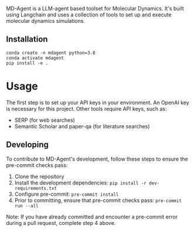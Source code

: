 MD-Agent is a LLM-agent based toolset for Molecular Dynamics.
It's built using Langchain and uses a collection of tools to set up and execute molecular dynamics simulations.


## Installation
```
conda create -n mdagent python=3.8
conda activate mdagent
pip install -e .
```


# Usage
The first step is to set up your API keys in your environment. An OpenAI key is necessary for this project.
Other tools require API keys, such as:
- SERP (for web searches)
- Semantic Scholar and paper-qa (for literature searches)


## Developing
To contribute to MD-Agent's development, follow these steps to ensure the pre-commit checks pass:
1. Clone the repository
2. Install the development dependencies: `pip install -r dev-requirements.txt`
3. Configure pre-commit: `pre-commit install`
4. Prior to committing, ensure that pre-commit checks pass: `pre-commit run --all`

Note: If you have already committed and encounter a pre-commit error during a pull request, complete step 4 above.


